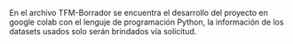 En el archivo TFM-Borrador se encuentra el desarrollo del proyecto en google colab con el lenguje de programación Python, la información de los datasets usados solo serán brindados vía solicitud.
